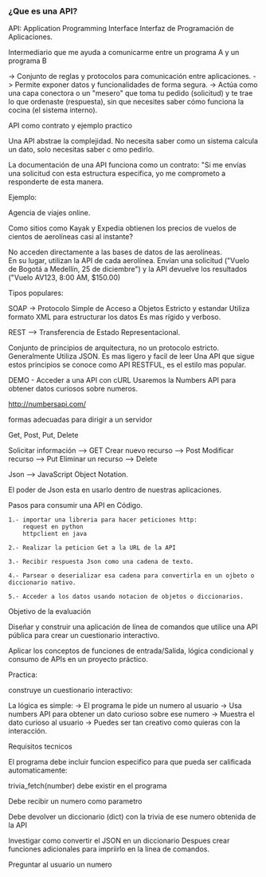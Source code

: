 ### ¿Que es una API?

API: Application Programming Interface
Interfaz de Programación de  Aplicaciones.

Intermediario que me ayuda a comunicarme entre un programa A y un programa B 

-> Conjunto de reglas y protocolos para comunicación entre aplicaciones.
->  Permite exponer datos y funcionalidades de forma segura. 
-> Actúa como una capa conectora o un "mesero" que toma tu pedido (solicitud) y te trae lo que ordenaste (respuesta), sin que necesites saber cómo funciona la cocina (el sistema interno). 

API como contrato y ejemplo practico

Una API abstrae la complejidad. No necesita saber como un sistema calcula un dato, solo necesitas saber c omo pedirlo. 

La documentación de una API funciona como un contrato: "Si me envías una solicitud con esta estructura especifica, yo me comprometo a responderte de esta manera. 

Ejemplo: 

Agencia de viajes online. 

Como sitios como Kayak y Expedia obtienen los precios de vuelos de cientos de aerolíneas casi al instante?

No acceden directamente a las bases de datos de las aerolíneas.  
En su lugar, utilizan la API de cada aerolínea. Envían una solicitud ("Vuelo de Bogotá a Medellín, 25 de diciembre") y la API devuelve los resultados ("Vuelo AV123, 8:00 AM, $150.00)


Tipos populares: 

SOAP -> Protocolo Simple de Acceso a Objetos
Estricto y estandar
Utiliza formato XML para estructurar los datos 
Es mas rígido y verboso.

REST --> Transferencia de Estado Representacional. 

Conjunto de principios de arquitectura, no un protocolo estricto.
Generalmente Utiliza JSON.
Es mas ligero y facil de leer 
Una API que sigue estos principios se conoce como API RESTFUL, es el estilo mas popular. 

DEMO  - Acceder a una API con cURL
Usaremos la Numbers API para obtener datos curiosos sobre numeros. 

http://numbersapi.com/

formas adecuadas para dirigir a un servidor 

Get, Post, Put, Delete

Solicitar información --> GET 
Crear nuevo recurso   --> Post
Modificar recurso     --> Put
Eliminar un recurso   --> Delete

Json --> JavaScript Object Notation. 

El poder de Json esta en usarlo dentro de nuestras aplicaciones. 

Pasos para consumir una API en Código. 

    1.- importar una libreria para hacer peticiones http:
        request en python 
        httpclient en java 

    2.- Realizar la peticion Get a la URL de la API 

    3.- Recibir respuesta Json como una cadena de texto. 

    4.- Parsear o deserializar esa cadena para convertirla en un ojbeto o diccionario nativo. 

    5.- Acceder a los datos usando notacion de objetos o diccionarios. 

Objetivo de la evaluación 

Diseñar y construir una aplicación de línea de comandos que utilice una API pública para crear un cuestionario interactivo. 

Aplicar los conceptos de funciones de entrada/Salida, lógica condicional y consumo de APIs en un proyecto práctico. 

Practica: 

construye un cuestionario interactivo:

La lógica es simple: 
-> El programa le pide un numero al usuario 
-> Usa numbers API para obtener un dato curioso sobre ese numero
-> Muestra el dato curioso al usuario 
-> Puedes ser tan creativo como quieras con la interacción. 

Requisitos tecnicos

El programa debe incluir funcion especifico para que pueda ser calificada automaticamente: 

trivia_fetch(number)
debe existir en el programa

Debe recibir un numero como parametro 

Debe devolver un diccionario (dict)
con la trivia de ese numero obtenida de la API 

Investigar como convertir el JSON en un diccionario
Despues crear funciones adicionales para impriirlo en la linea de comandos.  

Preguntar al usuario un numero





